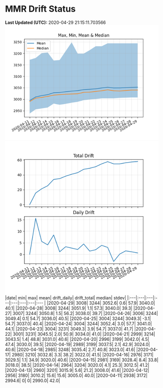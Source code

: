 # MMR Drift Status

**Last Updated (UTC):** 2020-04-29 21:15:11.703566
![Figure 1](/images/fig1.png)
![Figure 2](/images/fig2.png)
|date| min| max| mean| drift_daily| drift_total| median| stdev|
|:---|:---|:---|:---|:---|:---|:---|:--- |
|2020-04-29| 3008| 3244| 3052.6| 0.6| 57.9| 3040.0| 40.1|
|2020-04-28| 3008| 3244| 3051.9| 1.1| 57.3| 3040.0| 39.3|
|2020-04-27| 3007| 3244| 3050.8| 1.5| 56.2| 3038.0| 39.7|
|2020-04-26| 3006| 3244| 3049.4| 0.1| 54.7| 3036.0| 40.5|
|2020-04-25| 3004| 3244| 3049.3| -3.1| 54.7| 3037.0| 40.4|
|2020-04-24| 3004| 3244| 3052.4| 3.0| 57.7| 3041.0| 44.1|
|2020-04-23| 3004| 3231| 3049.3| 3.9| 54.7| 3037.0| 41.7|
|2020-04-22| 3001| 3231| 3045.5| 2.0| 50.9| 3034.0| 41.0|
|2020-04-21| 2999| 3214| 3043.5| 1.4| 48.8| 3031.0| 40.6|
|2020-04-20| 2996| 3199| 3042.0| 4.5| 47.4| 3030.0| 39.5|
|2020-04-19| 2989| 3199| 3037.5| 2.1| 42.9| 3024.0| 40.6|
|2020-04-18| 2985| 3248| 3035.4| 2.7| 40.8| 3023.0| 41.6|
|2020-04-17| 2980| 3210| 3032.8| 3.3| 38.2| 3022.0| 41.5|
|2020-04-16| 2976| 3171| 3029.5| 1.1| 34.9| 3020.0| 40.6|
|2020-04-15| 2981| 3169| 3028.4| 8.4| 33.8| 3018.0| 38.5|
|2020-04-14| 2964| 3204| 3020.0| 4.1| 25.3| 3012.5| 41.2|
|2020-04-13| 2960| 3201| 3015.9| 5.6| 21.2| 3008.0| 41.6|
|2020-04-12| 2956| 3180| 3010.2| 15.6| 15.6| 3005.0| 40.0|
|2020-04-11| 2938| 3172| 2994.6| 0| 0| 2990.0| 42.0|
